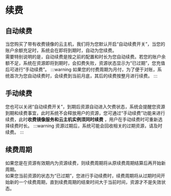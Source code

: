 <a name="BeFVU"></a>
# 续费
<a name="DJ9gx"></a>
## 自动续费
当您购买了带有收费镜像的云主机，我们将为您默认开启“自动续费开关”，当您的账户余额充足时，系统会在即将到期时，自动为您续费。<br />需要特别说明的是，自动续费是按之前的配置和时长为您自动续费。若您的账户余额不足，系统在资源即将到期时，会扣费失败，资源状态显示为“已过期”，您充值后可进行“手动续费”。
:::warning
如果您的付费周期为月付，为了便于对账，系统首次为您自动续费时，会续费到当前月底，其后的续费按整月进行续费。
:::

<a name="wcrfo"></a>
## 手动续费
您也可以关闭“自动续费开关”，到期后资源自动进入欠费状态，系统会提醒您资源到期和续费事宜，此时系统不会释放用户的资源，您可通过“手动续费”功能来进行续费，此时**收费镜像服务和云主机实例须同时续费** ，用户在手动续费时可重新选择续费时长。
:::warning
资源过期后，系统可能会回收相关的过期资源，请及时续费。
:::

<a name="vCl1m"></a>
## 续费周期
如果您是在资源有效期内为资源续费，则续费周期将从原续费周期结算后再开始新周期。<br />如果您当前资源的状态为“已过期”，您进行手动续费时，续费周期将从过期时间开始新的一个续费周期，直到续费周期的结束时间大于当前时间，资源才不是失效状态。
